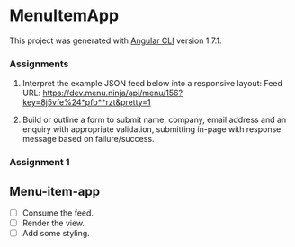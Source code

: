 # MenuItemApp

This project was generated with [Angular CLI](https://github.com/angular/angular-cli) version 1.7.1.


### Assignments
1) Interpret the example JSON feed below into a responsive layout: Feed URL: https://dev.menu.ninja/api/menu/156?key=8j5vfe%24*pfb**rzt&pretty=1

2) Build or outline a form to submit name, company, email address and an enquiry with appropriate validation, submitting in-page with response message based on failure/success.
### Assignment 1
## Menu-item-app

- [ ] Consume the feed.
- [ ] Render the view.
- [ ] Add some styling.